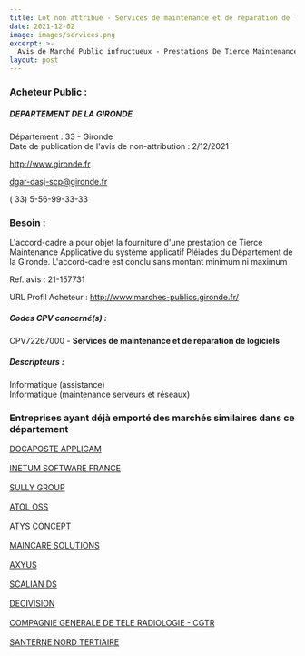 ```yaml
---
title: Lot non attribué - Services de maintenance et de réparation de logiciels
date: 2021-12-02
image: images/services.png
excerpt: >-
  Avis de Marché Public infructueux - Prestations De Tierce Maintenance Applicative Sur Le Logiciel Pleiades
layout: post
---
```


### Acheteur Public :
##### DEPARTEMENT DE LA GIRONDE
Département : 33 - Gironde<br/>
Date de publication de l'avis de non-attribution : 2/12/2021


http://www.gironde.fr

dgar-dasj-scp@gironde.fr

( 33) 5-56-99-33-33
### Besoin :

L'accord-cadre a pour objet la fourniture d'une prestation de Tierce Maintenance Applicative du système applicatif Pléiades du Département de la Gironde. L'accord-cadre est conclu sans montant minimum ni maximum

Ref. avis : 21-157731

URL Profil Acheteur : http://www.marches-publics.gironde.fr/

##### Codes CPV concerné(s) :
CPV72267000 - **Services de maintenance et de réparation de logiciels** <br/>

##### Descripteurs :
Informatique (assistance) <br/>
Informatique (maintenance serveurs et réseaux) <br/>

### Entreprises ayant déjà emporté des marchés similaires dans ce département
<a href="/entreprise-548/siren-339662603">DOCAPOSTE APPLICAM</a><br/><br/>
<a href="/entreprise-549/siren-340546993">INETUM SOFTWARE FRANCE</a><br/><br/>
<a href="/entreprise-555/siren-399091339">SULLY GROUP</a><br/><br/>
<a href="/entreprise-555/siren-401979091">ATOL OSS</a><br/><br/>
<a href="/entreprise-556/siren-409016599">ATYS CONCEPT</a><br/><br/>
<a href="/entreprise-557/siren-414876177">MAINCARE SOLUTIONS</a><br/><br/>
<a href="/entreprise-559/siren-430244160">AXYUS</a><br/><br/>
<a href="/entreprise-565/siren-487574394">SCALIAN DS</a><br/><br/>
<a href="/entreprise-565/siren-488742164">DECIVISION</a><br/><br/>
<a href="/entreprise-568/siren-504058397">COMPAGNIE GENERALE DE TELE RADIOLOGIE - CGTR</a><br/><br/>
<a href="/entreprise-571/siren-528862733">SANTERNE NORD TERTIAIRE</a><br/><br/>
